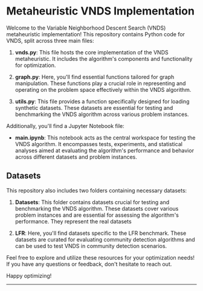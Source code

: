 # Metaheuristic VNDS Implementation

Welcome to the Variable Neighborhood Descent Search (VNDS) metaheuristic implementation! This repository contains Python code for VNDS, split across three main files:

1. **vnds.py**: This file hosts the core implementation of the VNDS metaheuristic. It includes the algorithm's components and functionality for optimization.

2. **graph.py**: Here, you'll find essential functions tailored for graph manipulation. These functions play a crucial role in representing and operating on the problem space effectively within the VNDS algorithm.

3. **utils.py**: This file provides a function specifically designed for loading synthetic datasets. These datasets are essential for testing and benchmarking the VNDS algorithm across various problem instances.

Additionally, you'll find a Jupyter Notebook file:

- **main.ipynb**: This notebook acts as the central workspace for testing the VNDS algorithm. It encompasses tests, experiments, and statistical analyses aimed at evaluating the algorithm's performance and behavior across different datasets and problem instances.

## Datasets

This repository also includes two folders containing necessary datasets:

1. **Datasets**: This folder contains datasets crucial for testing and benchmarking the VNDS algorithm. These datasets cover various problem instances and are essential for assessing the algorithm's performance. They represent the real datasets

2. **LFR**: Here, you'll find datasets specific to the LFR benchmark. These datasets are curated for evaluating community detection algorithms and can be used to test VNDS in community detection scenarios.

Feel free to explore and utilize these resources for your optimization needs! If you have any questions or feedback, don't hesitate to reach out.

Happy optimizing!

---
